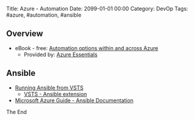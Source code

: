 Title: Azure - Automation
Date: 2099-01-01 00:00
Category: DevOp
Tags: #azure, #automation, #ansible

## Overview
* eBook - free: [Automation options within and across Azure](https://www.microsoft.com/azureessentials/ebooks/Azure%20Automation%20eBook_v5.pdf)
  * Provided by: [Azure Essentials](https://www.microsoft.com/en-us/azureessentials)

## Ansible
* [Running Ansible from VSTS](https://docs.microsoft.com/en-us/vsts/release-notes/2017/aug-04-team-services#ansible-extension-on-marketplace)
  * [VSTS - Ansible extension](https://marketplace.visualstudio.com/items?itemName=ms-vscs-rm.vss-services-ansible)
* [Microsoft Azure Guide - Ansible Documentation](https://docs.ansible.com/ansible/latest/scenario_guides/guide_azure.html)

The End
